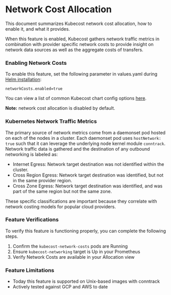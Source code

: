 # Network Cost Allocation

This document summarizes Kubecost network cost allocation, how to enable it, and what it provides. 

When this feature is enabled, Kubecost gathers network traffic metrics in combination with provider specific network costs to provide insight on network data sources as well as the aggregate costs of transfers. 

 ### Enabling Network Costs

To enable this feature, set the following parameter in values.yaml during [Helm installation](http://kubecost.com/install):
 ```
 networkCosts.enabled=true
 ```
 You can view a list of common Kubecost chart config options [here](https://github.com/kubecost/cost-analyzer-helm-chart#config-options). 
 
 **Note:** network cost allocation is disabled by default.

### Kubernetes Network Traffic Metrics

The primary source of network metrics come from a daemonset pod hosted on each of the nodes in a cluster. Each daemonset pod uses `hostNetwork: true` such that it can leverage the underlying node kernel module `conntrack`. Network traffic data is gathered and the destination of any outbound networking is labeled as:

 * Internet Egress: Network target destination was not identified within the cluster. 
 * Cross Region Egress: Network target destination was identified, but not in the same provider region.
 * Cross Zone Egress: Network target destination was identified, and was part of the same region but not the same zone.

These specific classifications are important because they correlate with network costing models for popular cloud providers. 

### Feature Verifications

To verify this feature is functioning properly, you can complete the following steps.

1. Confirm the `kubecost-network-costs` pods are Running
2. Ensure `kubecost-networking` target is Up in your Prometheus
3. Verify Network Costs are available in your Allocation view 

### Feature Limitations
 
* Today this feature is supported on Unix-based images with conntrack
* Actively tested against GCP and AWS to date
 
 
